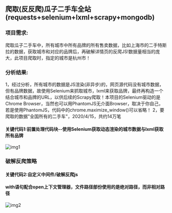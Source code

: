 ## 爬取(反反爬)瓜子二手车全站(requests+selenium+lxml+scrapy+mongodb)
### 项目需求: 
爬取瓜子二手车中，所有城市中所有品牌的所有售卖数据，比如上海市的二手特斯拉的数据，获取城市和对应的品牌后，再破解详情页的反爬JS!数据量相当的庞大，此项目爬取时，指定的城市是杭州市！
### 分析结果:
1，经过分析，所有城市的数据是JS渲染(非异步)的，网页源代码没有城市数据，但有品牌数据，故使用Selenium来抓取城市，lxml来获取品牌，最终再构造一个结合城市和品牌的URL，以供后续的Scrapy爬取！本项目的Selenium驱动的是Chrome Browser，当然也可以用PhantomJS无介面Browser，取决于你自己，若是使用PhantomJS，代码中的chrome.maximize_window()可以省略！  2，要爬取的数据"全国所有的二手车"，2020/4/15，共约14万笔

#### 关键代码1:前置处理代码块--使用Selenium获取动态渲染的城市数据与lxml获取所有品牌

![img1](https://github.com/ziliang-wang/Scrapy2/blob/master/guazi/images/%E5%BE%AE%E4%BF%A1%E6%88%AA%E5%9B%BE_20200331200127.png)

### 破解反爬策略
#### 关键代码2:自定义中间件/破解反爬js
#### with语句配合open上下文管理器，文件路径部份使用的是绝对路径，而非相对路径

![img2](https://github.com/ziliang-wang/Scrapy2/blob/master/guazi/images/%E5%BE%AE%E4%BF%A1%E6%88%AA%E5%9B%BE_20200331202024.png)
